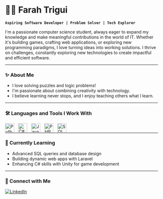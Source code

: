 # 👩‍💻 Farah Trigui

**`Aspiring Software Developer | Problem Solver | Tech Explorer`**

I'm a passionate computer science student, always eager to expand my knowledge and make meaningful contributions in the world of IT. Whether it's building games, crafting web applications, or exploring new programming paradigms, I love turning ideas into working solutions. I thrive on challenges, constantly exploring new technologies to create impactful and efficient software.

---
### ✨ About Me
- I love solving puzzles and logic problems!
- I'm passionate about combining creativity with technology.
- I believe learning never stops, and I enjoy teaching others what I learn.
---

### 🛠️ Languages and Tools I Work With

<img align="left" alt="Python" width="30px" style="padding-right:10px;" src="https://cdn.jsdelivr.net/gh/devicons/devicon/icons/python/python-plain.svg" />
<img align="left" alt="C#" width="30px" style="padding-right:10px;" src="https://cdn.jsdelivr.net/gh/devicons/devicon/icons/csharp/csharp-plain.svg" />
<img align="left" alt="JavaScript" width="30px" style="padding-right:10px;" src="https://cdn.jsdelivr.net/gh/devicons/devicon/icons/javascript/javascript-plain.svg" />
<img align="left" alt="PHP" width="30px" style="padding-right:10px;" src="https://cdn.jsdelivr.net/gh/devicons/devicon/icons/php/php-plain.svg" />
<img align="left" alt="SQL" width="30px" style="padding-right:10px;" src="https://cdn.jsdelivr.net/gh/devicons/devicon/icons/mysql/mysql-original.svg" />

<br />

---
### 🚀 Currently Learning
- Advanced SQL queries and database design
- Building dynamic web apps with Laravel
- Enhancing C# skills with Unity for game development

---

### 💼 Connect with Me

[![LinkedIn](https://img.shields.io/badge/LinkedIn-Follow-blue?style=for-the-badge&logo=linkedin)](https://www.linkedin.com/in/farah-trigui/)
